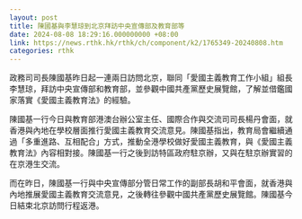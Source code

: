 ```yaml
---
layout: post
title: 陳國基與李慧琼到北京拜訪中央宣傳部及教育部等
date: 2024-08-08 18:29:16.000000000 +08:00
link: https://news.rthk.hk/rthk/ch/component/k2/1765349-20240808.htm
categories: rthk
---
```


政務司司長陳國基昨日起一連兩日訪問北京，聯同「愛國主義教育工作小組」組長李慧琼，拜訪中央宣傳部和教育部，並參觀中國共產黨歷史展覽館，了解並借鑑國家落實《愛國主義教育法》的經驗。

陳國基一行今日與教育部港澳台辦公室主任、國際合作與交流司司長楊丹會面，就香港與內地在學校層面推行愛國主義教育交流意見。陳國基指出，教育局會繼續通過「多重進路、互相配合」方式，推動全港學校做好愛國主義教育，與《愛國主義教育法》內容相對接。陳國基一行之後到訪特區政府駐京辦，又與在駐京辦實習的在京港生交流。

而在昨日，陳國基一行與中央宣傳部分管日常工作的副部長胡和平會面，就香港與內地推展愛國主義教育交流意見，之後轉往參觀中國共產黨歷史展覽館。陳國基今日結束北京訪問行程返港。

